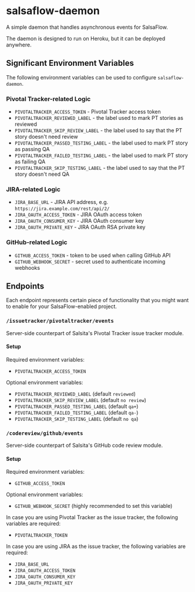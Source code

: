 # salsaflow-daemon

A simple daemon that handles asynchronous events for SalsaFlow.

The daemon is designed to run on Heroku, but it can be deployed anywhere.

## Significant Environment Variables

The following environment variables can be used to configure `salsaflow-daemon`.

### Pivotal Tracker-related Logic

* `PIVOTALTRACKER_ACCESS_TOKEN` - Pivotal Tracker access token
* `PIVOTALTRACKER_REVIEWED_LABEL` - the label used to mark PT stories as reviewed
* `PIVOTALTRACKER_SKIP_REVIEW_LABEL` - the label used to say that the PT story doesn't need review
* `PIVOTALTRACKER_PASSED_TESTING_LABEL` - the label used to mark PT story as passing QA
* `PIVOTALTRACKER_FAILED_TESTING_LABEL` - the label used to mark PT story as failing QA
* `PIVOTALTRACKER_SKIP_TESTING_LABEL` - the label used to say that the PT story doesn't need QA

### JIRA-related Logic

* `JIRA_BASE_URL` - JIRA API address, e.g. `https://jira.example.com/rest/api/2/`
* `JIRA_OAUTH_ACCESS_TOKEN` - JIRA OAuth access token
* `JIRA_OAUTH_CONSUMER_KEY` - JIRA OAuth consumer key
* `JIRA_OAUTH_PRIVATE_KEY` - JIRA OAuth RSA private key

### GitHub-related Logic

* `GITHUB_ACCESS_TOKEN` - token to be used when calling GitHub API
* `GITHUB_WEBHOOK_SECRET` - secret used to authenticate incoming webhooks

## Endpoints

Each endpoint represents certain piece of functionality that you might want to
enable for your SalsaFlow-enabled project.

### `/issuetracker/pivotaltracker/events`

Server-side counterpart of Salsita's Pivotal Tracker issue tracker module.

#### Setup

Required environment variables:

* `PIVOTALTRACKER_ACCESS_TOKEN`

Optional environment variables:

* `PIVOTALTRACKER_REVIEWED_LABEL` (default `reviewed`)
* `PIVOTALTRACKER_SKIP_REVIEW_LABEL` (default `no review`)
* `PIVOTALTRACKER_PASSED_TESTING_LABEL` (default `qa+`)
* `PIVOTALTRACKER_FAILED_TESTING_LABEL` (default `qa-`)
* `PIVOTALTRACKER_SKIP_TESTING_LABEL` (default `no qa`)

### `/codereview/github/events`

Server-side counterpart of Salsita's GitHub code review module.

#### Setup

Required environment variables:

* `GITHUB_ACCESS_TOKEN`

Optional environment variables:

* `GITHUB_WEBHOOK_SECRET` (highly recommended to set this variable)

In case you are using Pivotal Tracker as the issue tracker,
the following variables are required:

* `PIVOTALTRACKER_TOKEN`

In case you are using JIRA as the issue tracker,
the following variables are required:

* `JIRA_BASE_URL`
* `JIRA_OAUTH_ACCESS_TOKEN`
* `JIRA_OAUTH_CONSUMER_KEY`
* `JIRA_OAUTH_PRIVATE_KEY`
